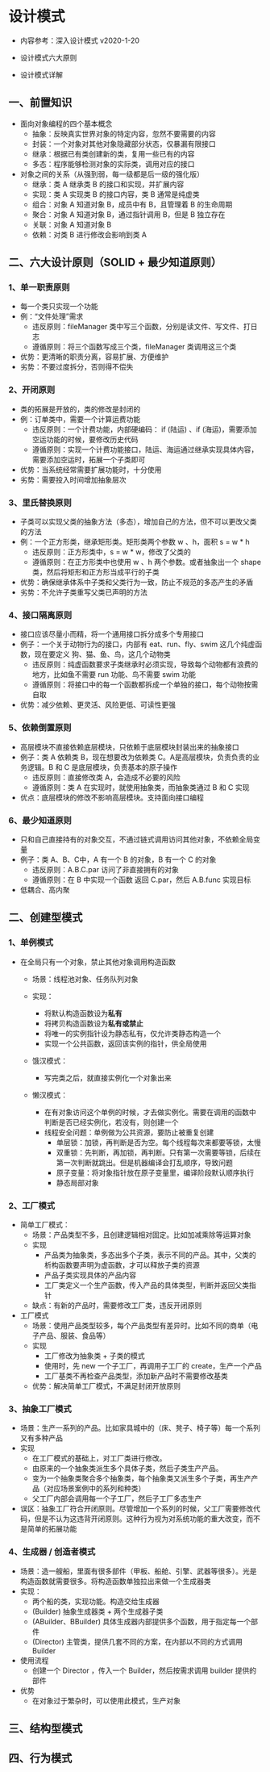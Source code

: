 # 设计模式

* 内容参考：深入设计模式 v2020-1-20

* 设计模式六大原则
* 设计模式详解

## 一、前置知识

* 面向对象编程的四个基本概念
  * 抽象：反映真实世界对象的特定内容，忽然不要需要的内容
  * 封装：一个对象对其他对象隐藏部分状态，仅暴漏有限接口
  * 继承：根据已有类创建新的类，复用一些已有的内容
  * 多态：程序能够检测对象的实际类，调用对应的接口
* 对象之间的关系（从强到弱，每一级都是后一级的强化版）
  * 继承：类 A 继承类 B 的接口和实现，并扩展内容
  * 实现：类 A 实现类 B 的接口内容，类 B 通常是纯虚类
  * 组合：对象 A 知道对象 B，成员中有 B，且管理着 B 的生命周期
  * 聚合：对象 A 知道对象 B，通过指针调用 B，但是 B 独立存在
  * 关联：对象 A 知道对象 B
  * 依赖：对类 B 进行修改会影响到类 A

##  二、六大设计原则（SOLID + 最少知道原则）
### 1、单一职责原则

* 每一个类只实现一个功能
* 例：“文件处理”需求
  * 违反原则：fileManager 类中写三个函数，分别是读文件、写文件、打日志
  * 遵循原则：将三个函数写成三个类，fileManager 类调用这三个类
* 优势：更清晰的职责分离，容易扩展、方便维护
* 劣势：不要过度拆分，否则得不偿失

###  2、开闭原则

* 类的拓展是开放的，类的修改是封闭的
* 例：订单类中，需要一个计算运费功能
  * 违反原则：一个计费功能，内部硬编码： if (陆运) 、if (海运)，需要添加空运功能的时候，要修改历史代码
  * 遵循原则：实现一个计费功能接口，陆运、海运通过继承实现具体内容，需要添加空运时，拓展一个子类即可
* 优势：当系统经常需要扩展功能时，十分使用
* 劣势：需要投入时间增加抽象层次

### 3、里氏替换原则

* 子类可以实现父类的抽象方法（多态），增加自己的方法，但不可以更改父类的方法
* 例：一个正方形类，继承矩形类。矩形类两个参数 w 、h，面积 s = w * h
  * 违反原则：正方形类中，s = w * w，修改了父类的
  * 遵循原则：在正方形类中也使用 w 、h 两个参数。或者抽象出一个 shape 类，然后将矩形和正方形当成平行的子类
* 优势：确保继承体系中子类和父类行为一致，防止不规范的多态产生的矛盾
* 劣势：不允许子类重写父类已声明的方法

###  4、接口隔离原则

* 接口应该尽量小而精，将一个通用接口拆分成多个专用接口
* 例子：一个关于动物行为的接口，内部有 eat、run、fly、swim 这几个纯虚函数，现在要定义 狗、猫、鱼、鸟，这几个动物类
  * 违反原则：纯虚函数要求子类继承时必须实现，导致每个动物都有浪费的地方，比如鱼不需要 run 功能、鸟不需要 swim 功能
  * 遵循原则：将接口中的每一个函数都拆成一个单独的接口，每个动物按需自取
* 优势：减少依赖、更灵活、风险更低、可读性更强

###  5、依赖倒置原则

* 高层模块不直接依赖底层模块，只依赖于底层模块封装出来的抽象接口
* 例子：类 A 依赖类 B，现在想要改为依赖类 C。A是高层模块，负责负责的业务逻辑。B 和 C 是底层模块，负责基本的原子操作
  * 违反原则：直接修改类 A，会造成不必要的风险
  * 遵循原则：类 A 在实现时，就使用抽象类，而抽象类通过 B 和 C 实现
* 优点：底层模块的修改不影响高层模块。支持面向接口编程

###  6、最少知道原则

* 只和自己直接持有的对象交互，不通过链式调用访问其他对象，不依赖全局变量
* 例子：类 A、B、C中，A 有一个 B 的对象，B 有一个 C 的对象
  * 违反原则：A.B.C.par 访问了非直接拥有的对象
  * 遵循原则：在 B 中实现一个函数 返回 C.par，然后 A.B.func 实现目标
* 低耦合、高内聚



## 二、创建型模式

### 1、单例模式

* 在全局只有一个对象，禁止其他对象调用构造函数
  * 场景：线程池对象、任务队列对象
  * 实现：
    * 将默认构造函数设为**私有**
    * 将拷贝构造函数设为**私有或禁止**
    * 将唯一的实例指针设为静态私有，仅允许类静态构造一个
    * 实现一个公共函数，返回该实例的指针，供全局使用

  * 饿汉模式：
    * 写完类之后，就直接实例化一个对象出来

  * 懒汉模式：
    * 在有对象访问这个单例的时候，才去做实例化。需要在调用的函数中判断是否已经实例化，若没有，则创建一个
    * 线程安全问题：单例做为公共资源，要防止被重复创建
      * 单层锁：加锁，再判断是否为空。每个线程每次来都要等锁，太慢
      * 双重锁：先判断，再加锁，再判断。只有第一次需要等锁，后续在第一次判断就跳出。但是机器编译会打乱顺序，导致问题
      * 原子变量：将对象指针放在原子变量里，编译阶段默认顺序执行
      * 静态局部对象


### 2、工厂模式

* 简单工厂模式：
  * 场景：产品类型不多，且创建逻辑相对固定。比如加减乘除等运算对象
  * 实现
    * 产品类为抽象类，多态出多个子类，表示不同的产品。其中，父类的析构函数要声明为虚函数，才可以释放子类的资源
    * 产品子类实现具体的产品内容
    * 工厂类定义一个生产函数，传入产品的具体类型，判断并返回父类指针
  * 缺点：有新的产品时，需要修改工厂类，违反开闭原则
* 工厂模式
  * 场景：使用产品类型较多，每个产品类型有差异时。比如不同的商单（电子产品、服装、食品等）
  * 实现
    * 工厂修改为抽象类 + 子类的模式
    * 使用时，先 new 一个子工厂，再调用子工厂的 create，生产一个产品
    * 工厂基类不再检查产品类型，添加新产品时不需要修改基类
  * 优势：解决简单工厂模式，不满足封闭开放原则

### 3、抽象工厂模式
  * 场景：生产一系列的产品。比如家具城中的（床、凳子、椅子等）每一个系列又有多种产品
  * 实现
    * 在工厂模式的基础上，对工厂类进行修改。
    * 由原来的一个抽象类派生多个具体子类，然后子类生产产品。
    * 变为一个抽象类聚合多个抽象类，每个抽象类又派生多个子类，再生产产品（对应场景案例中的系列和种类）
    * 父工厂内部会调用每一个子工厂，然后子工厂多态生产
  * 误区：抽象工厂符合开闭原则。尽管增加一个系列的时候，父工厂需要修改代码，但是不认为这违背开闭原则。这种行为视为对系统功能的重大改变，而不是简单的拓展功能

### 4、生成器 / 创造者模式

* 场景：造一艘船，里面有很多部件（甲板、船舱、引擎、武器等很多）。光是构造函数就需要很多。将构造函数单独拉出来做一个生成器类
* 实现：
  * 两个船的类，实现功能。构造交给生成器
  * (Builder) 抽象生成器类 + 两个生成器子类
  * (ABuilder、BBuilder) 具体生成器内部提供多个函数，用于指定每一个部件
  * (Director) 主管类，提供几套不同的方案，在内部以不同的方式调用 Builder
* 使用流程
  * 创建一个 Director ，传入一个 Builder，然后按需求调用 builder 提供的部件
* 优势
  * 在对象过于繁杂时，可以使用此模式，生产对象

## 三、结构型模式






## 四、行为模式
